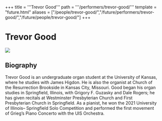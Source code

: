 +++
title = '''Trevor Good'''
path = '''/performers/trevor-good/'''
template = "future.html"
aliases = ["/people/trevor-good/","/future/performers/trevor-good/","/future/people/trevor-good/"]
+++

<h1>Trevor Good</h1>

<img class="speaker-photo" src="https://custom.cvent.com/C3A4539B19F74ABCB6FCE437F6BC0A74/files/event/910aaf2914d44586a56fbd0b3b2c31c0/eabbdad881554baaab326126d9bdbf28.jpg">
<h2>Biography</h2>
<p>Trevor Good is an undergraduate organ student at the University of Kansas, where he studies with James Higdon. He is also the organist at Church of the Resurrection Brookside in Kansas City, Missouri. Good began his organ studies in Springfield, Illinois, with Grigory F. Guzasky and Dale Rogers; he has given recitals at Westminster Presbyterian Church and First Presbyterian Church in Springfield. As a pianist, he won the 2021 University of Illinois– Springfield Solo Competition and performed the first movement of Grieg’s Piano Concerto with the UIS Orchestra.</p>

